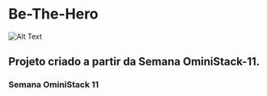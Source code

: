 # Be-The-Hero

 ![Alt Text](https://user-images.githubusercontent.com/62043171/78032791-ed511480-733b-11ea-83ce-ba061edeec89.png)

## Projeto criado a partir da Semana OminiStack-11.

### Semana OminiStack 11


